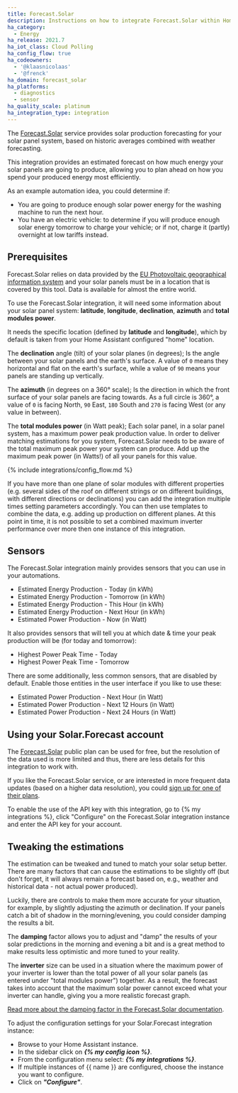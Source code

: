 ```yaml
---
title: Forecast.Solar
description: Instructions on how to integrate Forecast.Solar within Home Assistant.
ha_category:
  - Energy
ha_release: 2021.7
ha_iot_class: Cloud Polling
ha_config_flow: true
ha_codeowners:
  - '@klaasnicolaas'
  - '@frenck'
ha_domain: forecast_solar
ha_platforms:
  - diagnostics
  - sensor
ha_quality_scale: platinum
ha_integration_type: integration
---
```


The [Forecast.Solar](https://forecast.solar/) service provides solar production
forecasting for your solar panel system, based on historic averages combined
with weather forecasting.

This integration provides an estimated forecast on how much energy your solar
panels are going to produce, allowing you to plan ahead on how you spend your
produced energy most efficiently.

As an example automation idea, you could determine if:

- You are going to produce enough solar power energy for the washing machine to
  run the next hour.
- You have an electric vehicle: to determine if you will produce enough solar
  energy tomorrow to charge your vehicle; or if not, charge it (partly)
  overnight at low tariffs instead.

## Prerequisites

Forecast.Solar relies on data provided by the [EU Photovoltaic geographical information system](https://re.jrc.ec.europa.eu/pvg_tools/en/tools.html) and your solar panels must be in a location that is covered by this tool. Data is available for almost the entire world. 

To use the Forecast.Solar integration, it will need some information about your
solar panel system: **latitude**, **longitude**, **declination**, **azimuth**
and **total modules power**.

It needs the specific location (defined by **latitude** and **longitude**),
which by default is taken from your Home Assistant configured "home" location.

The **declination** angle (tilt) of your solar planes (in degrees);
Is the angle between your solar panels and the earth's surface. A value of
`0` means they horizontal and flat on the earth's surface, while a value
of `90` means your panels are standing up vertically.

The **azimuth** (in degrees on a 360° scale);
Is the direction in which the front surface of your solar panels are facing
towards. As a full circle is 360°, a value of  `0` is facing North, `90` East,
`180` South and `270` is facing West (or any value in between).

The **total modules power** (in Watt peak);
Each solar panel, in a solar panel system, has a maximum power peak production
value. In order to deliver matching estimations for you system, Forecast.Solar
needs to be aware of the total maximum peak power your system can produce.
Add up the maximum peak power (in Watts!) of all your panels for this
value.

{% include integrations/config_flow.md %}

If you have more than one plane of solar modules with different properties (e.g. several sides of the roof on different strings or on different buildings, with different directions or declinations) you can add the integration multiple times setting parameters accordingly. You can then use templates to combine the data, e.g. adding up production on different planes. At this point in time, it is not possible to set a combined maximum inverter performance over more then one instance of this integration.

## Sensors

The Forecast.Solar integration mainly provides sensors that you can use in your
automations.

- Estimated Energy Production - Today (in kWh)
- Estimated Energy Production - Tomorrow (in kWh)
- Estimated Energy Production - This Hour (in kWh)
- Estimated Energy Production - Next Hour (in kWh)
- Estimated Power Production - Now (in Watt)

It also provides sensors that will tell you at which date & time your peak
production will be (for today and tomorrow):

- Highest Power Peak Time - Today
- Highest Power Peak Time - Tomorrow

There are some additionally, less common sensors, that are disabled by
default. Enable those entities in the user interface if you like to use these:

- Estimated Power Production - Next Hour (in Watt)
- Estimated Power Production - Next 12 Hours (in Watt)
- Estimated Power Production - Next 24 Hours (in Watt)

## Using your Solar.Forecast account

The [Forecast.Solar](https://forecast.solar/) public plan can be used for free, but
the resolution of the data used is more limited and thus, there are less
details for this integration to work with.

If you like the Forecast.Solar service, or are interested in more frequent data
updates (based on a higher data resolution), you could [sign up for one
of their plans](https://doc.forecast.solar/doku.php?id=account_models#compare_plans).

To enable the use of the API key with this integration, go to {% my integrations %}, 
click "Configure" on the Forecast.Solar integration instance and enter the
API key for your account.

## Tweaking the estimations

The estimation can be tweaked and tuned to match your solar setup better.
There are many factors that can cause the estimations to be slightly off
(but don't forget, it will always remain a forecast based on, e.g., weather
and historical data - not actual power produced).

Luckily, there are controls to make them more accurate for your situation,
for example, by slightly adjusting the azimuth or declination. If your panels
catch a bit of shadow in the morning/evening, you could consider damping
the results a bit.

The **damping** factor allows you to adjust and "damp" the results of your solar
predictions in the morning and evening a bit and is a great method to make
results less optimistic and more tuned to your reality.

The **inverter** size can be used in a situation where the maximum power of your
inverter is lower than the total power of all your solar panels (as entered under
"total modules power") together. As a result, the forecast takes into account that
the maximum solar power cannot exceed what your inverter can handle, giving you
a more realistic forecast graph.

[Read more about the damping factor in the Forecast.Solar documentation](https://doc.forecast.solar/doku.php?id=damping&s[]=damping).

To adjust the configuration settings for your Solar.Forecast integration
instance:

- Browse to your Home Assistant instance.
- In the sidebar click on _**{% my config icon %}**_.
- From the configuration menu select: _**{% my integrations %}**_.
- If multiple instances of {{ name }} are configured, choose the instance you want to configure.
- Click on _**"Configure"**_.
